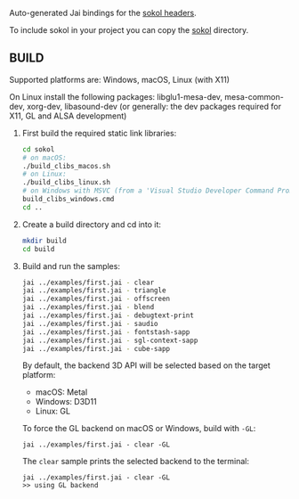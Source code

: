 <!-- [![Jai](https://github.com/colinbellino/sokol-jai/actions/workflows/main.yml/badge.svg)](https://github.com/colinbellino/sokol-jai/actions/workflows/main.yml) -->

Auto-generated Jai bindings for the [sokol headers](https://github.com/floooh/sokol).

To include sokol in your project you can copy the [sokol](sokol/) directory.

## BUILD

Supported platforms are: Windows, macOS, Linux (with X11)

On Linux install the following packages: libglu1-mesa-dev, mesa-common-dev, xorg-dev, libasound-dev
(or generally: the dev packages required for X11, GL and ALSA development)

1. First build the required static link libraries:

    ```bash
    cd sokol
    # on macOS:
    ./build_clibs_macos.sh
    # on Linux:
    ./build_clibs_linux.sh
    # on Windows with MSVC (from a 'Visual Studio Developer Command Prompt')
    build_clibs_windows.cmd
    cd ..
    ```

2. Create a build directory and cd into it:
    ```bash
    mkdir build
    cd build
    ```

3. Build and run the samples:
    ```bash
    jai ../examples/first.jai - clear
    jai ../examples/first.jai - triangle
    jai ../examples/first.jai - offscreen
    jai ../examples/first.jai - blend
    jai ../examples/first.jai - debugtext-print
    jai ../examples/first.jai - saudio
    jai ../examples/first.jai - fontstash-sapp
    jai ../examples/first.jai - sgl-context-sapp
    jai ../examples/first.jai - cube-sapp
    ```

    By default, the backend 3D API will be selected based on the target platform:

    - macOS: Metal
    - Windows: D3D11
    - Linux: GL

    To force the GL backend on macOS or Windows, build with ```-GL```:

    ```
    jai ../examples/first.jai - clear -GL
    ```

    The ```clear``` sample prints the selected backend to the terminal:

    ```
    jai ../examples/first.jai - clear -GL
    >> using GL backend
    ```
